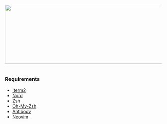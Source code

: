 <div align="center">
  <img src="https://dotfiles.github.io/images/dotfiles-logo.png" width="550" height="190">
</div>

#
### Requirements

- [Iterm2](https://iterm2.com/)
- [Nord](https://github.com/arcticicestudio/nord-iterm2)
- [Zsh](https://github.com/robbyrussell/oh-my-zsh/wiki/Installing-ZSH)
- [Oh-My-Zsh](http://ohmyz.sh/)
- [Antibody](https://getantibody.github.io/)
- [Neovim](https://neovim.io/)
